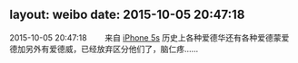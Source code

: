 layout: weibo
date: 2015-10-05 20:47:18
---
2015-10-05 20:47:18  &nbsp;&nbsp;&nbsp;&nbsp;&nbsp;&nbsp; 来自 <a href="sinaweibo://customweibosource" rel="nofollow">iPhone 5s</a>
历史上各种爱德华还有各种爱德蒙爱德加另外有爱德威，已经放弃区分他们了，脑仁疼…… ​​​

